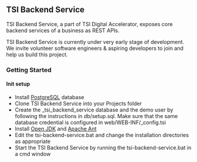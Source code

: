 ## TSI Backend Service

TSI Backend Service, a part of TSI Digital Accelerator, exposes core backend services of a business as REST APIs.

TSI Backend Service is currently under very early stage of development. We invite volunteer software engineers & aspiring developers to join and help us build this project.  

### Getting Started

#### Init setup

- Install <a href="https://www.postgresql.org/download/">PostgreSQL</a> database
- Clone TSI Backend Service into your Projects folder
- Create the _tsi_backend_service database and the demo user by following the instructions in db/setup.sql. Make sure that the same database credential is configured in web/WEB-INF/_config.tsi 
- Install <a href="https://openjdk.org/projects/jdk/17/">Open JDK</a> and <a href="https://ant.apache.org/bindownload.cgi">Apache Ant</a>
- Edit the tsi-backend-service.bat and change the installation directories as appropriate
- Start the TSI Backend Service by running the tsi-backend-service.bat in a cmd window

